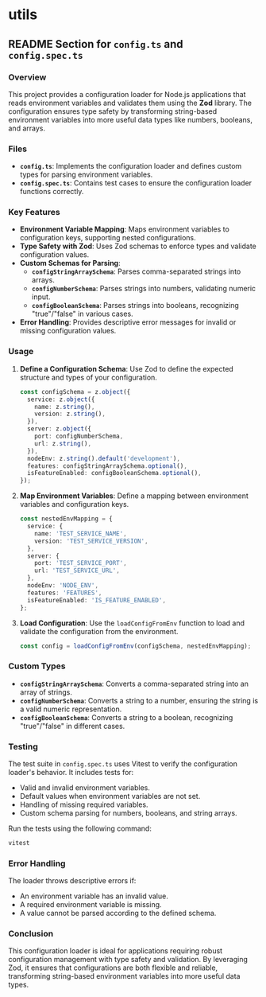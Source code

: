 # utils

##

## README Section for `config.ts` and `config.spec.ts`

### Overview

This project provides a configuration loader for Node.js applications that reads environment variables and validates them using the **Zod** library. The configuration ensures type safety by transforming string-based environment variables into more useful data types like numbers, booleans, and arrays.

### Files

- **`config.ts`**: Implements the configuration loader and defines custom types for parsing environment variables.
- **`config.spec.ts`**: Contains test cases to ensure the configuration loader functions correctly.

### Key Features

- **Environment Variable Mapping**: Maps environment variables to configuration keys, supporting nested configurations.
- **Type Safety with Zod**: Uses Zod schemas to enforce types and validate configuration values.
- **Custom Schemas for Parsing**:
  - **`configStringArraySchema`**: Parses comma-separated strings into arrays.
  - **`configNumberSchema`**: Parses strings into numbers, validating numeric input.
  - **`configBooleanSchema`**: Parses strings into booleans, recognizing "true"/"false" in various cases.
- **Error Handling**: Provides descriptive error messages for invalid or missing configuration values.

### Usage

1. **Define a Configuration Schema**: Use Zod to define the expected structure and types of your configuration.

   ```typescript
   const configSchema = z.object({
     service: z.object({
       name: z.string(),
       version: z.string(),
     }),
     server: z.object({
       port: configNumberSchema,
       url: z.string(),
     }),
     nodeEnv: z.string().default('development'),
     features: configStringArraySchema.optional(),
     isFeatureEnabled: configBooleanSchema.optional(),
   });
   ```

2. **Map Environment Variables**: Define a mapping between environment variables and configuration keys.

   ```typescript
   const nestedEnvMapping = {
     service: {
       name: 'TEST_SERVICE_NAME',
       version: 'TEST_SERVICE_VERSION',
     },
     server: {
       port: 'TEST_SERVICE_PORT',
       url: 'TEST_SERVICE_URL',
     },
     nodeEnv: 'NODE_ENV',
     features: 'FEATURES',
     isFeatureEnabled: 'IS_FEATURE_ENABLED',
   };
   ```

3. **Load Configuration**: Use the `loadConfigFromEnv` function to load and validate the configuration from the environment.

   ```typescript
   const config = loadConfigFromEnv(configSchema, nestedEnvMapping);
   ```

### Custom Types

- **`configStringArraySchema`**: Converts a comma-separated string into an array of strings.
- **`configNumberSchema`**: Converts a string to a number, ensuring the string is a valid numeric representation.
- **`configBooleanSchema`**: Converts a string to a boolean, recognizing "true"/"false" in different cases.

### Testing

The test suite in `config.spec.ts` uses Vitest to verify the configuration loader's behavior. It includes tests for:

- Valid and invalid environment variables.
- Default values when environment variables are not set.
- Handling of missing required variables.
- Custom schema parsing for numbers, booleans, and string arrays.

Run the tests using the following command:

```bash
vitest
```

### Error Handling

The loader throws descriptive errors if:

- An environment variable has an invalid value.
- A required environment variable is missing.
- A value cannot be parsed according to the defined schema.

### Conclusion

This configuration loader is ideal for applications requiring robust configuration management with type safety and validation. By leveraging Zod, it ensures that configurations are both flexible and reliable, transforming string-based environment variables into more useful data types.
